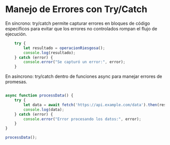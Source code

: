 # Manejo de Errores con Try/Catch

En síncrono: try/catch permite capturar errores en bloques de código específicos para evitar que los errores no controlados rompan el flujo de ejecución.


```javascript
    try {
        let resultado = operacionRiesgosa();
        console.log(resultado);
    } catch (error) {
        console.error("Se capturó un error:", error);
    }

```


En asíncrono: try/catch dentro de funciones async para manejar errores de promesas.

```javascript

async function processData() {
    try {
        let data = await fetch('https://api.example.com/data').then(res => res.json());
        console.log(data);
    } catch (error) {
        console.error("Error procesando los datos:", error);
    }
}

processData();

```
